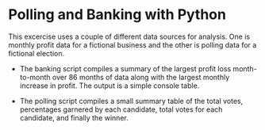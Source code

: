 # Polling and Banking with Python

This excercise uses a couple of different data sources for analysis.  One is monthly profit data for a fictional business and the other is polling data for a fictional election.

- The banking script compiles a summary of the largest profit loss month-to-month over 86 months of data along with the largest monthly increase in profit.  The output is a simple console table.

- The polling script compiles a small summary table of the total votes, percentages garnered by each candidate, total votes for each candidate, and finally the winner.
